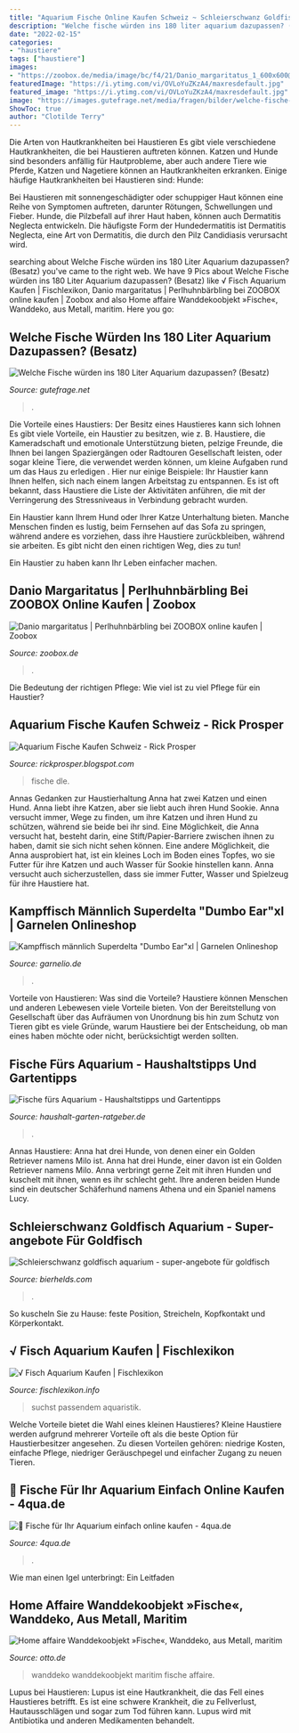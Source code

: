 ```yaml
---
title: "Aquarium Fische Online Kaufen Schweiz ~ Schleierschwanz Goldfisch Aquarium"
description: "Welche fische würden ins 180 liter aquarium dazupassen? (besatz)"
date: "2022-02-15"
categories:
- "haustiere"
tags: ["haustiere"]
images:
- "https://zoobox.de/media/image/bc/f4/21/Danio_margaritatus_1_600x600@2x.png"
featuredImage: "https://i.ytimg.com/vi/OVLoYuZKzA4/maxresdefault.jpg"
featured_image: "https://i.ytimg.com/vi/OVLoYuZKzA4/maxresdefault.jpg"
image: "https://images.gutefrage.net/media/fragen/bilder/welche-fische-wuerden-ins-180-liter-aquarium-dazupassen/0_original.jpg?v=1608145026000"
ShowToc: true
author: "Clotilde Terry"
---
```



Die Arten von Hautkrankheiten bei Haustieren
Es gibt viele verschiedene Hautkrankheiten, die bei Haustieren auftreten können. Katzen und Hunde sind besonders anfällig für Hautprobleme, aber auch andere Tiere wie Pferde, Katzen und Nagetiere können an Hautkrankheiten erkranken. Einige häufige Hautkrankheiten bei Haustieren sind:
Hunde:

Bei Haustieren mit sonnengeschädigter oder schuppiger Haut können eine Reihe von Symptomen auftreten, darunter Rötungen, Schwellungen und Fieber. Hunde, die Pilzbefall auf ihrer Haut haben, können auch Dermatitis Neglecta entwickeln. Die häufigste Form der Hundedermatitis ist Dermatitis Neglecta, eine Art von Dermatitis, die durch den Pilz Candidiasis verursacht wird.

	

		
searching about Welche Fische würden ins 180 Liter Aquarium dazupassen? (Besatz) you've came to the right web. We have 9 Pics about Welche Fische würden ins 180 Liter Aquarium dazupassen? (Besatz) like √ Fisch Aquarium Kaufen | Fischlexikon, Danio margaritatus | Perlhuhnbärbling bei ZOOBOX online kaufen | Zoobox and also Home affaire Wanddekoobjekt »Fische«, Wanddeko, aus Metall, maritim. Here you go:
		
    
## Welche Fische Würden Ins 180 Liter Aquarium Dazupassen? (Besatz)

<img loading=lazy src="https://images.gutefrage.net/media/fragen/bilder/welche-fische-wuerden-ins-180-liter-aquarium-dazupassen/0_original.jpg?v=1608145026000" onerror="this.onerror=null;this.src='https://tse3.mm.bing.net/th?id=OIP.xBeKAQhoAcG31qU_jhqq4QHaFj&amp;pid=15.1';" alt="Welche Fische würden ins 180 Liter Aquarium dazupassen? (Besatz)">

_Source: gutefrage.net_

>. 

	

Die Vorteile eines Haustiers: Der Besitz eines Haustieres kann sich lohnen
Es gibt viele Vorteile, ein Haustier zu besitzen, wie z. B. Haustiere, die Kameradschaft und emotionale Unterstützung bieten, pelzige Freunde, die Ihnen bei langen Spaziergängen oder Radtouren Gesellschaft leisten, oder sogar kleine Tiere, die verwendet werden können, um kleine Aufgaben rund um das Haus zu erledigen . Hier nur einige Beispiele:
Ihr Haustier kann Ihnen helfen, sich nach einem langen Arbeitstag zu entspannen. Es ist oft bekannt, dass Haustiere die Liste der Aktivitäten anführen, die mit der Verringerung des Stressniveaus in Verbindung gebracht wurden.

Ein Haustier kann Ihrem Hund oder Ihrer Katze Unterhaltung bieten. Manche Menschen finden es lustig, beim Fernsehen auf das Sofa zu springen, während andere es vorziehen, dass ihre Haustiere zurückbleiben, während sie arbeiten. Es gibt nicht den einen richtigen Weg, dies zu tun!

Ein Haustier zu haben kann Ihr Leben einfacher machen.

    
## Danio Margaritatus | Perlhuhnbärbling Bei ZOOBOX Online Kaufen | Zoobox

<img loading=lazy src="https://zoobox.de/media/image/bc/f4/21/Danio_margaritatus_1_600x600@2x.png" onerror="this.onerror=null;this.src='https://tse3.mm.bing.net/th?id=OIP.Hv73erDJ01FJTO-fLFZuIAHaFk&amp;pid=15.1';" alt="Danio margaritatus | Perlhuhnbärbling bei ZOOBOX online kaufen | Zoobox">

_Source: zoobox.de_

>. 

	

Die Bedeutung der richtigen Pflege: Wie viel ist zu viel Pflege für ein Haustier?

    
## Aquarium Fische Kaufen Schweiz - Rick Prosper

<img loading=lazy src="https://i.ytimg.com/vi/OVLoYuZKzA4/maxresdefault.jpg" onerror="this.onerror=null;this.src='https://tse1.mm.bing.net/th?id=OIP.dcasjP9h62E8JFXeWAf6IgHaEK&amp;pid=15.1';" alt="Aquarium Fische Kaufen Schweiz - Rick Prosper">

_Source: rickprosper.blogspot.com_

>fische dle. 

	

Annas Gedanken zur Haustierhaltung
Anna hat zwei Katzen und einen Hund. Anna liebt ihre Katzen, aber sie liebt auch ihren Hund Sookie. Anna versucht immer, Wege zu finden, um ihre Katzen und ihren Hund zu schützen, während sie beide bei ihr sind. Eine Möglichkeit, die Anna versucht hat, besteht darin, eine Stift/Papier-Barriere zwischen ihnen zu haben, damit sie sich nicht sehen können. Eine andere Möglichkeit, die Anna ausprobiert hat, ist ein kleines Loch im Boden eines Topfes, wo sie Futter für ihre Katzen und auch Wasser für Sookie hinstellen kann. Anna versucht auch sicherzustellen, dass sie immer Futter, Wasser und Spielzeug für ihre Haustiere hat.

    
## Kampffisch Männlich Superdelta &quot;Dumbo Ear&quot;xl | Garnelen Onlineshop

<img loading=lazy src="https://www.garnelio.de/media/image/94/da/20/Betta-superdelta-dumbo-ear-Kopie.jpg" onerror="this.onerror=null;this.src='https://tse2.mm.bing.net/th?id=OIP.L77U_syTOOIe0Em4XSNQOAHaF7&amp;pid=15.1';" alt="Kampffisch männlich Superdelta &quot;Dumbo Ear&quot;xl | Garnelen Onlineshop">

_Source: garnelio.de_

>. 

	

Vorteile von Haustieren: Was sind die Vorteile?
Haustiere können Menschen und anderen Lebewesen viele Vorteile bieten. Von der Bereitstellung von Gesellschaft über das Aufräumen von Unordnung bis hin zum Schutz von Tieren gibt es viele Gründe, warum Haustiere bei der Entscheidung, ob man eines haben möchte oder nicht, berücksichtigt werden sollten.

    
## Fische Fürs Aquarium - Haushaltstipps Und Gartentipps

<img loading=lazy src="https://www.haushalt-garten-ratgeber.de/wp-content/uploads/2017/12/fische-fuers-aquarium.jpg" onerror="this.onerror=null;this.src='https://tse4.mm.bing.net/th?id=OIP.XBg6ULmRPQEwgKlgUQabSwAAAA&amp;pid=15.1';" alt="Fische fürs Aquarium - Haushaltstipps und Gartentipps">

_Source: haushalt-garten-ratgeber.de_

>. 

	

Annas Haustiere: Anna hat drei Hunde, von denen einer ein Golden Retriever namens Milo ist.
Anna hat drei Hunde, einer davon ist ein Golden Retriever namens Milo. Anna verbringt gerne Zeit mit ihren Hunden und kuschelt mit ihnen, wenn es ihr schlecht geht. Ihre anderen beiden Hunde sind ein deutscher Schäferhund namens Athena und ein Spaniel namens Lucy.

    
## Schleierschwanz Goldfisch Aquarium - Super-angebote Für Goldfisch

<img loading=lazy src="https://bierhelds.com/dawykp/7st_DsBYLItNwIL4h3WG1gHaFi.jpg" onerror="this.onerror=null;this.src='https://tse2.mm.bing.net/th?id=OIP.uswgn3x6B-OXW_JyJTAoTwAAAA&amp;pid=15.1';" alt="Schleierschwanz goldfisch aquarium - super-angebote für goldfisch">

_Source: bierhelds.com_

>. 

	

So kuscheln Sie zu Hause: feste Position, Streicheln, Kopfkontakt und Körperkontakt.

    
## √ Fisch Aquarium Kaufen | Fischlexikon

<img loading=lazy src="https://i.pinimg.com/originals/0d/db/7c/0ddb7cedbd5312ff4ecf50b4df13073e.jpg" onerror="this.onerror=null;this.src='https://tse1.mm.bing.net/th?id=OIP.7KI_ZelLgUCPhv0wZiMKQQHaJ4&amp;pid=15.1';" alt="√ Fisch Aquarium Kaufen | Fischlexikon">

_Source: fischlexikon.info_

>suchst passendem aquaristik. 

	

Welche Vorteile bietet die Wahl eines kleinen Haustieres?
Kleine Haustiere werden aufgrund mehrerer Vorteile oft als die beste Option für Haustierbesitzer angesehen. Zu diesen Vorteilen gehören: niedrige Kosten, einfache Pflege, niedriger Geräuschpegel und einfacher Zugang zu neuen Tieren.

    
## 🥇 Fische Für Ihr Aquarium Einfach Online Kaufen - 4qua.de

<img loading=lazy src="https://i1.wp.com/www.4qua.de/wp-content/uploads/2017/07/Aquarium.jpg?fit=1920%2C1239&amp;ssl=1" onerror="this.onerror=null;this.src='https://tse3.mm.bing.net/th?id=OIP.-7EJvRkhs5kssADOBoRcIgHaEx&amp;pid=15.1';" alt="🥇 Fische für Ihr Aquarium einfach online kaufen - 4qua.de">

_Source: 4qua.de_

>. 

	

Wie man einen Igel unterbringt: Ein Leitfaden

    
## Home Affaire Wanddekoobjekt »Fische«, Wanddeko, Aus Metall, Maritim

<img loading=lazy src="https://i.otto.de/i/otto/054063e7-f224-51dd-bcc4-61d49195ed9e/home-affaire-wanddekoobjekt-fische-wanddeko-aus-metall-maritim.jpg?$formatz$" onerror="this.onerror=null;this.src='https://tse3.mm.bing.net/th?id=OIP.BDjBnID0inFvBRXgmhGFWwHaJZ&amp;pid=15.1';" alt="Home affaire Wanddekoobjekt »Fische«, Wanddeko, aus Metall, maritim">

_Source: otto.de_

>wanddeko wanddekoobjekt maritim fische affaire. 

	

Lupus bei Haustieren:
Lupus ist eine Hautkrankheit, die das Fell eines Haustieres betrifft. Es ist eine schwere Krankheit, die zu Fellverlust, Hautausschlägen und sogar zum Tod führen kann. Lupus wird mit Antibiotika und anderen Medikamenten behandelt.

